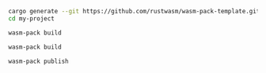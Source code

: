```sh
cargo generate --git https://github.com/rustwasm/wasm-pack-template.git --name my-project
cd my-project
```

```sh
wasm-pack build
```

```sh
wasm-pack build
```

```sh
wasm-pack publish
```